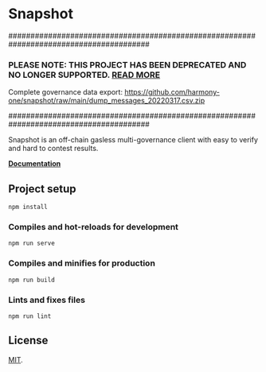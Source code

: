 # Snapshot


########################################################################################
### PLEASE NOTE: THIS PROJECT HAS BEEN DEPRECATED AND NO LONGER SUPPORTED. [READ MORE](https://medium.com/harmony-one/harmony-snapshot-official-migration-to-snapshot-org-565dade74c2)

Complete governance data export: https://github.com/harmony-one/snapshot/raw/main/dump_messages_20220317.csv.zip

########################################################################################

Snapshot is an off-chain gasless multi-governance client with easy to verify and hard to contest results. 

**[Documentation](https://docs.snapshot.page)**

## Project setup
```
npm install
```

### Compiles and hot-reloads for development
```
npm run serve
```

### Compiles and minifies for production
```
npm run build
```

### Lints and fixes files
```
npm run lint
```

## License

[MIT](LICENSE).
